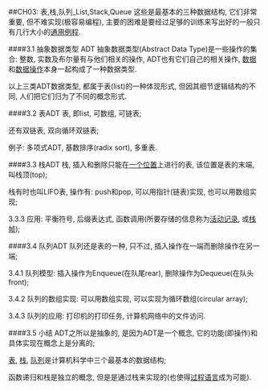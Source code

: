 ##CH03: 表,栈,队列_List,Stack,Queue
这些是最基本的三种数据结构, 它们非常重要, 但不难实现(极容易编程), 主要的困难是要经过足够的训练来写出好的一般只有几行大小的<u>通用例程</u>.

####3.1 抽象数据类型 ADT
抽象数据类型(Abstract Data Type)是一些操作的集合: 整数, 实数及布尔量有与他们相关的操作, ADT也有它们自己的相关操作, <u>数据</u>和<u>数据操作</u>本身一起构成了一种数据类型.

以上三类ADT数据类型, 都属于表(list)的一种体现形式, 但因其细节逻辑结构的不同, 人们把它们归为了不同的概念形式.

####3.2 表ADT
表, 即list, 可数组, 可链表;

还有双链表, 双向循环双链表;

例子: 多项式ADT, 基数排序(radix sort), 多重表.

####3.3 栈ADT
栈, 插入和删除只能在<u>一个位置</u>上进行的表, 该位置是表的末端, 叫栈顶(top);

栈有时也叫LIFO表, 操作有: push和pop, 可以用指针(链表)实现, 也可以用数组实现;

3.3.3 应用: 平衡符号, 后缀表达式, 函数调用(所要存储的信息称为<u>活动记录</u>, 或<u>栈帧</u>);

####3.4 队列ADT
队列还是表的一种, 只不过, 插入操作在一端而删除操作在另一端;

3.4.1 队列模型: 插入操作为Enqueue(在队尾rear), 删除操作为Dequeue(在队头front);

3.4.2 队列的数组实现: 可以用数组实现, 可以实现为循环数组(circular array);

3.4.3 队列的应用: 打印机的打印任务, 计算机网络中的文件访问.

####3.5 小结
ADT之所以是抽象的, 是因为ADT是一个概念, 它的功能(即操作)和具体实现在概念上是分离的;

<u>表</u>, <u>栈</u>, <u>队列</u>是计算机科学中三个最基本的数据结构;

函数递归和栈是独立的概念, 但是是通过栈来实现的(也使得<u>过程语言</u>成为可能).
